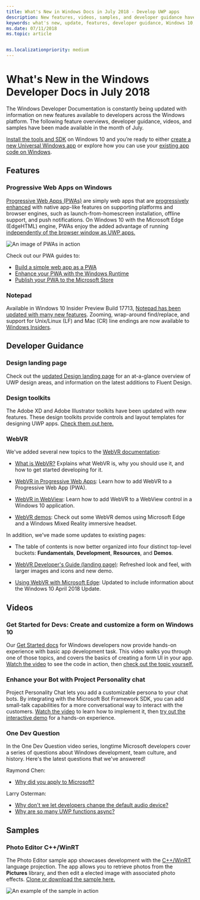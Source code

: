 ```yaml
---
title: What's New in Windows Docs in July 2018 - Develop UWP apps
description: New features, videos, samples, and developer guidance have been added to the Windows 10 developer documentation for July 2018.
keywords: what's new, update, features, developer guidance, Windows 10, july
ms.date: 07/11/2018
ms.topic: article


ms.localizationpriority: medium
---
```

# What's New in the Windows Developer Docs in July 2018

The Windows Developer Documentation is constantly being updated with information on new features available to developers across the Windows platform. The following feature overviews, developer guidance, videos, and samples have been made available in the month of July.

[Install the tools and SDK](https://developer.microsoft.com/windows/downloads#_blank) on Windows 10 and you’re ready to either [create a new Universal Windows app](../get-started/create-uwp-apps.md) or explore how you can use your [existing app code on Windows](../porting/index.md).

## Features

### Progressive Web Apps on Windows

[Progressive Web Apps (PWAs)](https://developer.microsoft.com/windows/pwa) are simply web apps that are [progressively enhanced](https://www.wikipedia.org/wiki/Progressive_enhancement) with native app-like features on supporting platforms and browser engines, such as launch-from-homescreen installation, offline support, and push notifications. On Windows 10 with the Microsoft Edge (EdgeHTML) engine, PWAs enjoy the added advantage of running [independently of the browser window as UWP apps.](/microsoft-edge/progressive-web-apps/windows-features)

![An image of PWAs in action](images/progressive-web-apps.jpg)

Check out our PWA guides to:

* [Build a simple web app as a PWA](/microsoft-edge/progressive-web-apps/get-started)
* [Enhance your PWA with the Windows Runtime](/microsoft-edge/progressive-web-apps/windows-features)
* [Publish your PWA to the Microsoft Store](/microsoft-edge/progressive-web-apps/microsoft-store)

### Notepad

Available in Windows 10 Insider Preview Build 17713, [Notepad has been updated with many new features](https://blogs.windows.com/windowsexperience/2018/07/11/announcing-windows-10-insider-preview-build-17713/). Zooming, wrap-around find/replace, and support for Unix/Linux (LF) and Mac (CR) line endings are now available to [Windows Insiders](https://insider.windows.com/). 

## Developer Guidance

### Design landing page

Check out the [updated Design landing page](https://developer.microsoft.com/windows/apps/design) for an at-a-glance overview of UWP design areas, and information on the latest additions to Fluent Design.

### Design toolkits

The Adobe XD and Adobe Illustrator toolkits have been updated with new features. These design toolkits provide controls and layout templates for designing UWP apps. [Check them out here.](../design/downloads/index.md)

### WebVR

We've added several new topics to the [WebVR documentation](/microsoft-edge/webvr/):

* [What is WebVR?](/microsoft-edge/webvr/what-is-webvr) Explains what WebVR is, why you should use it, and how to get started developing for it.

* [WebVR in Progressive Web Apps](/microsoft-edge/webvr/webvr-in-pwas): Learn how to add WebVR to a Progressive Web App (PWA).

* [WebVR in WebView](/microsoft-edge/webvr/webvr-in-webview): Learn how to add WebVR to a WebView control in a Windows 10 application.

* [WebVR demos](/microsoft-edge/webvr/demos): Check out some WebVR demos using Microsoft Edge and a Windows Mixed Reality immersive headset.

In addition, we've made some updates to existing pages:

* The table of contents is now better organized into four distinct top-level buckets: **Fundamentals**, **Development**, **Resources**, and **Demos**.

* [WebVR Developer's Guide (landing page)](/microsoft-edge/webvr/): Refreshed look and feel, with larger images and icons and new demo.

* [Using WebVR with Microsoft Edge](/microsoft-edge/webvr/webvr-with-edge): Updated to include information about the Windows 10 April 2018 Update.

## Videos

### Get Started for Devs: Create and customize a form on Windows 10

Our [Get Started docs](../get-started/index.md) for Windows developers now provide hands-on experience with basic app development task. This video walks you through one of those topics, and covers the basics of creating a form UI in your app. [Watch the video](https://www.youtube.com/watch?v=AgngKzq4hKI&feature=youtu.be) to see the code in action, then [check out the topic yourself.](../get-started/construct-form-learning-track.md)

### Enhance your Bot with Project Personality chat

Project Personality Chat lets you add a customizable persona to your chat bots. By integrating with the Microsoft Bot Framework SDK, you can add small-talk capabilities for a more conversational way to interact with the customers. [Watch the video](https://www.youtube.com/watch?v=5C_uD8g2QKg&feature=youtu.be) to learn how to implement it, then [try out the interactive demo](https://www.microsoft.com/research/project/personality-chat/) for a hands-on experience.

### One Dev Question

In the One Dev Question video series, longtime Microsoft developers cover a series of questions about Windows development, team culture, and history. Here's the latest questions that we've answered!

Raymond Chen:

* [Why did you apply to Microsoft?](https://www.youtube.com/watch?v=oL8ymamkEMU&feature=youtu.be)

Larry Osterman:

* [Why don't we let developers change the default audio device?](https://www.youtube.com/watch?v=6aNUoVfbnmg&feature=youtu.be)
* [Why are so many UWP functions async?](https://www.youtube.com/watch?v=5M724QIy1Mk&feature=youtu.be)

## Samples

### Photo Editor C++/WinRT

The Photo Editor sample app showcases development with the [C++/WinRT](../cpp-and-winrt-apis/intro-to-using-cpp-with-winrt.md) language projection. The app allows you to retrieve photos from the **Pictures** library, and then edit a elected image with associated photo effects. [Clone or download the sample here.](https://github.com/Microsoft/Windows-appsample-photo-editor)

![An example of the sample in action](images/photo-editor-banner.png)